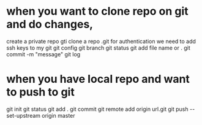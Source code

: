 # when you want to clone repo on git and do changes,
create a private repo 
gti clone a repo  .git
for authentication we need to add ssh keys to my git 
git config 
git branch 
git status 
git add file name or .
git commit -m "message"
git log
# when you have local repo and want to push to git 
git init
git status
git add .
git commit
git remote add origin url.git
git push --set-upstream origin master
